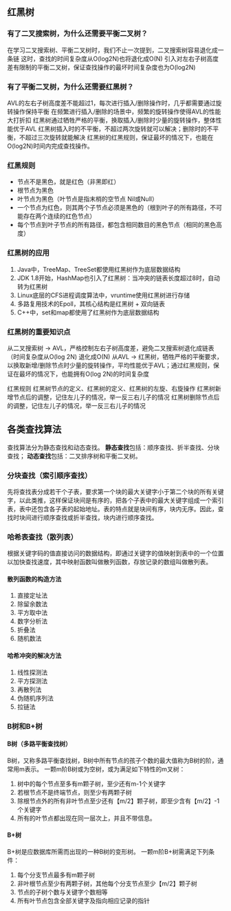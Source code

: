 ## 红黑树
### 有了二叉搜索树，为什么还需要平衡二叉树？
在学习二叉搜索树、平衡二叉树时，我们不止一次提到，二叉搜索树容易退化成一条链
这时，查找的时间复杂度从O(log2N)也将退化成O(N)
引入对左右子树高度差有限制的平衡二叉树，保证查找操作的最坏时间复杂度也为O(log2N)
### 有了平衡二叉树，为什么还需要红黑树？
AVL的左右子树高度差不能超过1，每次进行插入/删除操作时，几乎都需要通过旋转操作保持平衡
在频繁进行插入/删除的场景中，频繁的旋转操作使得AVL的性能大打折扣
红黑树通过牺牲严格的平衡，换取插入/删除时少量的旋转操作，整体性能优于AVL
红黑树插入时的不平衡，不超过两次旋转就可以解决；删除时的不平衡，不超过三次旋转就能解决
红黑树的红黑规则，保证最坏的情况下，也能在O(log2N)时间内完成查找操作。
### 红黑规则
* 节点不是黑色，就是红色（非黑即红）
* 根节点为黑色
* 叶节点为黑色（叶节点是指末梢的空节点 Nil或Null）
* 一个节点为红色，则其两个子节点必须是黑色的（根到叶子的所有路径，不可能存在两个连续的红色节点）
* 每个节点到叶子节点的所有路径，都包含相同数目的黑色节点（相同的黑色高度）
### 红黑树的应用
1. Java中，TreeMap、TreeSet都使用红黑树作为底层数据结构
2. JDK 1.8开始，HashMap也引入了红黑树：当冲突的链表长度超过8时，自动转为红黑树
3. Linux底层的CFS进程调度算法中，vruntime使用红黑树进行存储
4. 多路复用技术的Epoll，其核心结构是红黑树 + 双向链表
5. C++中，set和map都使用了红黑树作为底层数据结构

### 红黑树的重要知识点

从二叉搜索树 → AVL，严格控制左右子树高度差，避免二叉搜索树退化成链表（时间复杂度从O(log 2N) 退化成O(N)
从AVL → 红黑树，牺牲严格的平衡要求，以换取新增/删除节点时少量的旋转操作，平均性能优于AVL；通过红黑规则，保证在最坏的情况下，也能拥有O(log 2N)的时间复杂度

红黑规则
红黑树节点的定义、红黑树的定义、红黑树的左旋、右旋操作
红黑树新增节点后的调整，记住左儿子的情况，举一反三右儿子的情况
红黑树删除节点后的调整，记住左儿子的情况，举一反三右儿子的情况

## 各类查找算法
查找算法分为静态查找和动态查找。
**静态查找**包括：顺序查找、折半查找、分块查找；
**动态查找**包括：二叉排序树和平衡二叉树。
### 分块查找（索引顺序查找）
先将查找表分成若干个子表，要求第一个块的最大关键字小于第二个块的所有关键字，以此类推，这样保证块间是有序的，把各个子表中的最大关键字组成一个索引表，表中还包含各子表的起始地址。表的特点就是块间有序，块内无序。因此，查找时块间进行顺序查找或折半查找，块内进行顺序查找。
### 哈希表查找（散列表）
根据关键字码的值直接访问的数据结构，即通过关键字的值映射到表中的一个位置以加快查找速度，其中映射函数叫做散列函数，存放记录的数组叫做散列表。
#### 散列函数的构造方法
1. 直接定址法
2. 除留余数法
3. 平方取中法
4. 数字分析法
5. 折叠法
6. 随机数法
#### 哈希冲突的解决方法
1. 线性探测法
2. 平方探测法
3. 再散列法
4. 伪随机序列法
5. 拉链法

### B树和B+树
#### B树（多路平衡查找树）
B树，又称多路平衡查找树，B树中所有节点的孩子个数的最大值称为B树的阶，通常用m表示。
一颗m阶B树或为空树，或为满足如下特性的m叉树：
1. 树中的每个节点至多有m颗子树，至少还有m-1个关键字
2. 若根节点不是终端节点，则至少有两颗子树
3. 除根节点外的所有非叶节点至少还有【m/2】颗子树，即至少含有【m/2】-1个关键字
4. 所有的叶节点都出现在同一层次上，并且不带信息。

#### B+树
B+树是应数据库所需而出现的一种B树的变形树。
一颗m阶B+树需满足下列条件：
1. 每个分支节点最多有m颗子树
2. 非叶根节点至少有两颗子树，其他每个分支节点至少【m/2】颗子树
3. 节点的子树个数与关键字个数相等
4. 所有叶节点包含全部关键字及指向相应记录的指针


